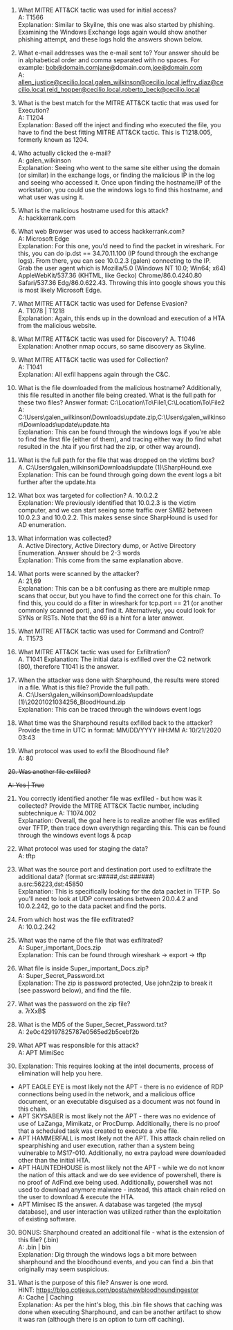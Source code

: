 1.	What MITRE ATT&CK tactic was used for initial access?   
A: T1566  
Explanation: Similar to Skyilne, this one was also started by phishing. Examining the Windows Exchange logs again would show another phishing attempt, and these logs hold the answers shown below.

2.	What e-mail addresses was the e-mail sent to? Your answer should be in alphabetical order and comma separated with no spaces. For example: bob@domain.comjane@domain.com,joe@domain.com  
A: allen_justice@cecilio.local,galen_wilkinson@cecilio.local,jeffry_diaz@cecilio.local,reid_hopper@cecilio.local,roberto_beck@cecilio.local  

3.	What is the best match for the MITRE ATT&CK tactic that was used for Execution?  
A: T1204  
Explanation: Based off the inject and finding who executed the file, you have to find the best fitting MITRE ATT&CK tactic. This is T1218.005, formerly known as 1204.

4.	Who actually clicked the e-mail?  
A: galen_wilkinson  
Explanation: Seeing who went to the same site either using the domain (or similar) in the exchange logs, or finding the malicious IP in the log and seeing who accessed it. Once upon finding the hostname/IP of the workstation, you could use the windows logs to find this hostname, and what user was using it.

5. What is the malicious hostname used for this attack?  
A: hackkerrank.com  

6. What web Browser was used to access hackkerrank.com?  
A: Microsoft Edge  
Explanation: For this one, you'd need to find the packet in wireshark. For this, you can do ip.dst == 34.70.11.100 (IP found through the exchange logs). From there, you can see 10.0.2.3 (galen) connecting to the IP. Grab the user agent which is Mozilla/5.0 (Windows NT 10.0; Win64; x64) AppleWebKit/537.36 (KHTML, like Gecko) Chrome/86.0.4240.80 Safari/537.36 Edg/86.0.622.43. Throwing this into google shows you this is most likely Microsoft Edge.  

7.	What MITRE ATT&CK tactic was used for Defense Evasion?  
A. T1078 | T1218  
Explanation: Again, this ends up in the download and execution of a HTA from the malicious website.

8.	What MITRE ATT&CK tactic was used for Discovery? 
A. T1046  
Explanation: Another nmap occurs, so same discovery as Skyline.

9.	What MITRE ATT&CK tactic was used for Collection?  
A: T1041  
Explanation: All exfil happens again through the C&C.

10. What is the file downloaded from the malicious hostname? Additionally, this file resulted in another file being created. What is the full path for these two files? Answer format: C:\Location\To\File1,C:\Location\To\File2  
A: C:\Users\galen_wilkinson\Downloads\update.zip,C:\Users\galen_wilkinson\Downloads\update\update.hta  
Explanation: This can be found through the windows logs if you're able to find the first file (either of them), and tracing either way (to find what resulted in the .hta if you first had the zip, or other way around).

11.	What is the full path for the file that was dropped on the victims box?  
A. C:\Users\galen_wilkinson\Downloads\update (1)\SharpHound.exe    
Explanation: This can be found through going down the event logs a bit further after the update.hta

12.	What box was targeted for collection? 
A. 10.0.2.2  
Explanation: We previously identified that 10.0.2.3 is the victim computer, and we can start seeing some traffic over SMB2 between 10.0.2.3 and 10.0.2.2. This makes sense since SharpHound is used for AD enumeration.

13.	What information was collected?  
A. Active Directory, Active Directory dump, or Active Directory Enumeration. Answer should be 2-3 words    
Explanation: This come from the same explanation above. 

14.	What ports were scanned by the attacker?  
A: 21,69  
Explanation: This can be a bit confusing as there are multiple nmap scans that occur, but you have to find the correct one for this chain. To find this, you could do a filter in wireshark for tcp.port == 21 (or another commonly scanned port), and find it. Alternatively, you could look for SYNs or RSTs. Note that the 69 is a hint for a later answer.

15.	What MITRE ATT&CK tactic was used for Command and Control?  
A. T1573  

16.	What MITRE ATT&CK tactic was used for Exfiltration?  
A. T1041 
Explanation: The initial data is exfilled over the C2 network (80), therefore T1041 is the answer.

17.	When the attacker was done with Sharphound, the results were stored in a file. What is this file? Provide the full path.  
A.	C:\Users\galen_wilkinson\Downloads\update (1)\20201021034256_BloodHound.zip  
Explanation: This can be traced through the windows event logs

18. What time was the Sharphound results exfilled back to the attacker? Provide the time in UTC in format: MM/DD/YYYY HH:MM
A: 10/21/2020 03:43   

19.	What protocol was used to exfil the Bloodhound file?  
A: 80  

 ~~20. Was another file exfilled?~~

 ~~A: Yes | True~~

21. You correctly identified another file was exfilled - but how was it collected? Provide the MITRE ATT&CK Tactic number, including subtechnique
A: T1074.002  
Explanation: Overall, the goal here is to realize another file was exfilled over TFTP, then trace down everythign regarding this. This can be found through the windows event logs & pcap

22. What protocol was used for staging the data?  
A: tftp  

23. What was the source port and destination port used to exfiltrate the additional data? (format src:#####,dst:######)  
a.src:56223,dst:45850  
Explanation: This is specifically looking for the data packet in TFTP. So you'll need to look at UDP conversations between 20.0.4.2 and 10.0.2.242, go to the data packet and find the ports.

24. From which host was the file exfiltrated?  
A: 10.0.2.242

25.	What was the name of the file that was exfiltrated?  
A: Super_important_Docs.zip  
Explanation: This can be found through wireshark -> export -> tftp

26. What file is inside Super_important_Docs.zip?  
A: Super_Secret_Password.txt  
Explanation: The zip is password protected, Use john2zip to break it (see password below), and find the file.

27.	What was the password on the zip file?  
 a. 7rXxB$  

28. What is the MD5 of the Super_Secret_Password.txt?  
A: 2e0c429197825787e0565ed2b5cebf2b

29. What APT was responsible for this attack?  
A: APT MimiSec  
1. Explanation: This requires looking at the intel documents, process of elimination will help you here.

- APT EAGLE EYE is most likely not the APT - there is no evidence of RDP connections being used in the network, and a malicious office document, or an executable disguised as a document was not found in this chain.
- APT SKYSABER is most likely not the APT - there was no evidence of use of LaZanga, Mimikatz, or ProcDump. Additionally, there is no proof that a scheduled task was created to execute a .vbe file.
- APT HAMMERFALL is most likely not the APT. This attack chain relied on spearphishing and user execution, rather than a system being vulnerable to MS17-010. Additionally, no extra payload were downloaded other than the initial HTA.
- APT HAUNTEDHOUSE is most likely not the APT - while we do not know the nation of this attack and we do see evidence of powershell, there is no proof of AdFind.exe being used. Additionally, powershell was not used to download anymore malware - instead, this attack chain relied on the user to download & execute the HTA.
- APT Mimisec IS the answer. A database was targeted (the mysql database), and user interaction was utilized rather than the exploitation of existing software.

30. BONUS: Sharphound created an additional file - what is the extension of this file? (.bin)  
A: .bin | bin  
Explanation: Dig through the windows logs a bit more between sharphound and the bloodhound events, and you can find a .bin that originally may seem suspicious. 

31. What is the purpose of this file? Answer is one word.  
HINT: https://blog.cptjesus.com/posts/newbloodhoundingestor  
A: Cache | Caching  
Explanation: As per the hint's blog, this .bin file shows that caching was done when executing Sharphound, and can be another artifact to show it was ran (although there is an option to turn off caching).